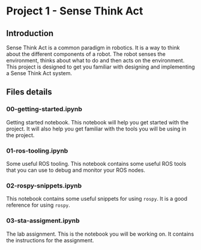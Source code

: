 # Project 1 - Sense Think Act

## Introduction

Sense Think Act is a common paradigm in robotics. It is a way to think about the different components of a robot. The robot senses the environment, thinks about what to do and then acts on the environment. This project is designed to get you familiar with designing and implementing a Sense Think Act system.

## Files details

### 00-getting-started.ipynb

Getting started notebook. This notebook will help you get started with the project. It will also help you get familiar with the tools you will be using in the project.

### 01-ros-tooling.ipynb

Some useful ROS tooling. This notebook contains some useful ROS tools that you can use to debug and monitor your ROS nodes.

### 02-rospy-snippets.ipynb

This notebook contains some useful snippets for using `rospy`. It is a good reference for using `rospy`.

### 03-sta-assigment.ipynb

The lab assignment. This is the notebook you will be working on. It contains the instructions for the assignment.

